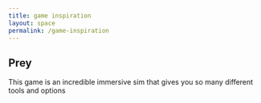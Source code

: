 ```yaml
---
title: game inspiration
layout: space
permalink: /game-inspiration
---
```


## Prey

This game is an incredible immersive sim that gives you so many different tools and options
